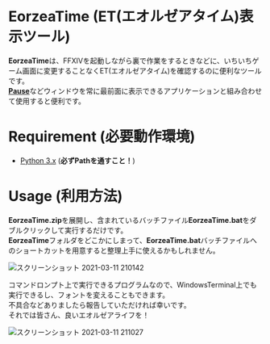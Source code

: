 # EorzeaTime (ET(エオルゼアタイム)表示ツール)
**EorzeaTime**は、FFXIVを起動しながら裏で作業をするときなどに、いちいちゲーム画面に変更することなくET(エオルゼアタイム)を確認するのに便利なツールです。  
[**Pause**](https://so-zou.jp/software/pause/)などウィンドウを常に最前面に表示できるアプリケーションと組み合わせて使用すると便利です。

# Requirement (必要動作環境)
* [Python 3.x](https://www.python.org/) (**必ずPathを通すこと！**)

# Usage (利用方法)
**EorzeaTime.zip**を展開し、含まれているバッチファイル**EorzeaTime.bat**をダブルクリックして実行するだけです。  
**EorzeaTime**フォルダをどこかにしまって、**EorzeaTime.bat**バッチファイルへのショートカットを用意すると整理上手に使えるかもしれません。

![スクリーンショット 2021-03-11 210142](https://user-images.githubusercontent.com/30005561/110784408-00d76000-82ad-11eb-9304-8bc818e4e4d0.png)

コマンドロンプト上で実行できるプログラムなので、WindowsTerminal上でも実行できるし、フォントを変えることもできます。  
不具合などありましたら報告していただければ幸いです。  
それでは皆さん、良いエオルゼアライフを！

![スクリーンショット 2021-03-11 211027](https://user-images.githubusercontent.com/30005561/110785467-582a0000-82ae-11eb-8d3a-c7b30a26273d.png)
